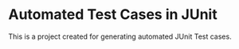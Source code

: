 # Automated Test Cases in JUnit

This is a  project created for generating automated JUnit Test cases.
